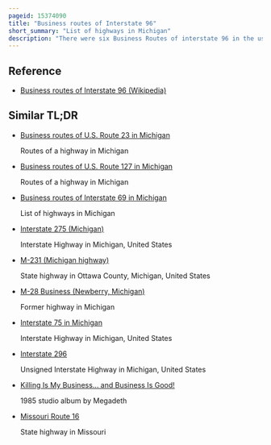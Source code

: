```yaml
---
pageid: 15374090
title: "Business routes of Interstate 96"
short_summary: "List of highways in Michigan"
description: "There were six Business Routes of interstate 96 in the us State of Michigan. There are two Business Loops designated the Business Loop Interstate 96 one through Lansing and one Through Howell. Both travel the old Route of us highway 16 with appropriate Connections to i-96. There are three former Business Spurs designated Business Spur Interstate 96. One connected to the Carferry docks in Muskegon, running concurrently with Part of Business Us 31 along former Us 16, but it has been eliminated. The second Spur ran into downtown Portland until it was decommissioned in 2007. Two Routes in the detroit Area a Loop through Farmington and a Spur into detroit both using grand River Avenue and Meeting at the temporary End of i-96 near purdue Avenue were eliminated in 1977 when I-96 was moved to the completed Jeffries freeway. The Farmington Business Route is still State maintained as an unsigned Highway while the Detroit Business Route remained unsigned until it was decommissioned in 2016 and replaced by an Extension of M5."
---
```


## Reference

- [Business routes of Interstate 96 (Wikipedia)](https://en.wikipedia.org/?curid=15374090)

## Similar TL;DR

- [Business routes of U.S. Route 23 in Michigan](/tldr/en/business-routes-of-us-route-23-in-michigan)

  Routes of a highway in Michigan

- [Business routes of U.S. Route 127 in Michigan](/tldr/en/business-routes-of-us-route-127-in-michigan)

  Routes of a highway in Michigan

- [Business routes of Interstate 69 in Michigan](/tldr/en/business-routes-of-interstate-69-in-michigan)

  List of highways in Michigan

- [Interstate 275 (Michigan)](/tldr/en/interstate-275-michigan)

  Interstate Highway in Michigan, United States

- [M-231 (Michigan highway)](/tldr/en/m-231-michigan-highway)

  State highway in Ottawa County, Michigan, United States

- [M-28 Business (Newberry, Michigan)](/tldr/en/m-28-business-newberry-michigan)

  Former highway in Michigan

- [Interstate 75 in Michigan](/tldr/en/interstate-75-in-michigan)

  Interstate Highway in Michigan, United States

- [Interstate 296](/tldr/en/interstate-296)

  Unsigned Interstate Highway in Michigan, United States

- [Killing Is My Business... and Business Is Good!](/tldr/en/killing-is-my-business-and-business-is-good)

  1985 studio album by Megadeth

- [Missouri Route 16](/tldr/en/missouri-route-16)

  State highway in Missouri
